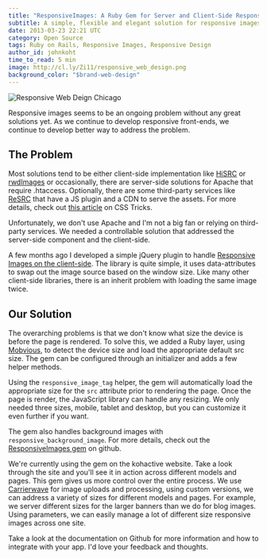 ```yaml
---
title: "ResponsiveImages: A Ruby Gem for Server and Client-Side Responsive Images"
subtitle: A simple, flexible and elegant solution for responsive images in rails applications.
date: 2013-03-23 22:21 UTC
category: Open Source
tags: Ruby on Rails, Responsive Images, Responsive Design
author_id: johnkoht
time_to_read: 5 min
image: http://cl.ly/Zi11/responsive_web_design.png
background_color: "$brand-web-design"
---
```


![Responsive Web Deign Chicago](http://cl.ly/Zi11/responsive_web_design.png)

Responsive images seems to be an ongoing problem without any great solutions yet. As we continue to develop responsive front-ends, we continue to develop better way to address the problem. 

## The Problem

Most solutions tend to be either client-side implementation like [HiSRC](https://github.com/teleject/hisrc) or [rwdImages](https://github.com/stowball/jQuery-rwdImages) or occasionally, there are server-side solutions for Apache that require .htaccess. Optionally, there are some third-party services like [ReSRC](http://resrc.it/) that have a JS plugin and a CDN to serve the assets. For more details, check out [this article](http://css-tricks.com/which-responsive-images-solution-should-you-use/) on CSS Tricks.

Unfortunately, we don't use Apache and I'm not a big fan or relying on third-party services. We needed a controllable solution that addressed the server-side component and the client-side.

A few months ago I developed a simple jQuery plugin to handle [Responsive Images on the client-side](http://kohactive.com/blog/image-hiduken-a-responsive-image-jquery-library). The library is quite simple, it uses data-attributes to swap out the image source based on the window size. Like many other client-side libraries, there is an inherit problem with loading the same image twice.

## Our Solution

The overarching problems is that we don't know what size the device is before the page is rendered. To solve this, we added a Ruby layer, using [Mobvious](https://github.com/jistr/mobvious), to detect the device size and load the appropriate default src size. The gem can be configured through an initializer and adds a few helper methods. 

Using the `responsive_image_tag` helper, the gem will automatically load the appropriate size for the `src` attribute prior to rendering the page. Once the page is render, the JavaScript library can handle any resizing. We only needed three sizes, mobile, tablet and desktop, but you can customize it even further if you want.

The gem also handles background images with `responsive_background_image`. For more details, check out the [ResponsiveImages gem](https://github.com/johnkoht/responsive-images) on github. 

We're currently using the gem on the kohactive website. Take a look through the site and you'll see it in action across different models and pages. This gem gives us more control over the entire process. We use [Carrierwave](https://github.com/jnicklas/carrierwave) for image uploads and processing, using custom versions, we can address a variety of sizes for different models and pages. For example, we server different sizes for the larger banners than we do for blog images. Using parameters, we can easily manage a lot of different size responsive images across one site.

Take a look at the documentation on Github for more information and how to integrate with your app. I'd love your feedback and thoughts. 